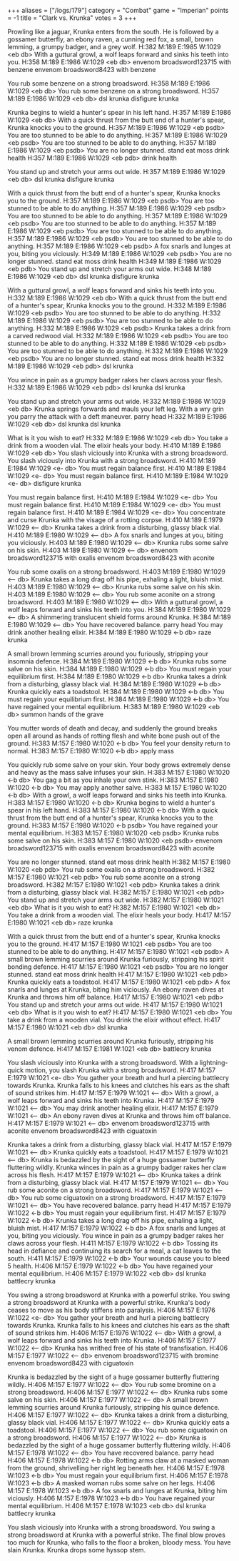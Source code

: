 +++
aliases = ["/logs/179"]
category = "Combat"
game = "Imperian"
points = -1
title = "Clark vs. Krunka"
votes = 3
+++

Prowling like a jaguar, Krunka enters from the south.
He is followed by a gossamer butterfly, an ebony raven, a cunning red fox, a 
small, brown lemming, a grumpy badger, and a grey wolf.
H:382 M:189 E:1985 W:1029 &lt;eb db&gt; 
With a guttural growl, a wolf leaps forward and sinks his teeth into you.
H:358 M:189 E:1986 W:1029 &lt;eb db&gt; envenom broadsword123715 with benzene
envenom broadsword8423 with benzene

You rub some benzene on a strong broadsword.
H:358 M:189 E:1986 W:1029 &lt;eb db&gt; 
You rub some benzene on a strong broadsword.
H:357 M:189 E:1986 W:1029 &lt;eb db&gt; dsl krunka
disfigure krunka

Krunka begins to wield a hunter's spear in his left hand.
H:357 M:189 E:1986 W:1029 &lt;eb db&gt; 
With a quick thrust from the butt end of a hunter's spear, Krunka knocks you to
the ground.
H:357 M:189 E:1986 W:1029 &lt;eb psdb&gt; 
You are too stunned to be able to do anything.
H:357 M:189 E:1986 W:1029 &lt;eb psdb&gt; 
You are too stunned to be able to do anything.
H:357 M:189 E:1986 W:1029 &lt;eb psdb&gt; 
You are no longer stunned.
stand
eat moss
drink health
H:357 M:189 E:1986 W:1029 &lt;eb pdb&gt; drink health

You stand up and stretch your arms out wide.
H:357 M:189 E:1986 W:1029 &lt;eb db&gt; dsl krunka
disfigure krunka

With a quick thrust from the butt end of a hunter's spear, Krunka knocks you to
the ground.
H:357 M:189 E:1986 W:1029 &lt;eb psdb&gt; 
You are too stunned to be able to do anything.
H:357 M:189 E:1986 W:1029 &lt;eb psdb&gt; 
You are too stunned to be able to do anything.
H:357 M:189 E:1986 W:1029 &lt;eb psdb&gt; 
You are too stunned to be able to do anything.
H:357 M:189 E:1986 W:1029 &lt;eb psdb&gt; 
You are too stunned to be able to do anything.
H:357 M:189 E:1986 W:1029 &lt;eb psdb&gt; 
You are too stunned to be able to do anything.
H:357 M:189 E:1986 W:1029 &lt;eb psdb&gt; 
A fox snarls and lunges at you, biting you viciously.
H:349 M:189 E:1986 W:1029 &lt;eb psdb&gt; 
You are no longer stunned.
stand
eat moss
drink health
H:349 M:189 E:1986 W:1029 &lt;eb pdb&gt; 
You stand up and stretch your arms out wide.
H:348 M:189 E:1986 W:1029 &lt;eb db&gt; dsl krunka
disfigure krunka

With a guttural growl, a wolf leaps forward and sinks his teeth into you.
H:332 M:189 E:1986 W:1029 &lt;eb db&gt; 
With a quick thrust from the butt end of a hunter's spear, Krunka knocks you to
the ground.
H:332 M:189 E:1986 W:1029 &lt;eb psdb&gt; 
You are too stunned to be able to do anything.
H:332 M:189 E:1986 W:1029 &lt;eb psdb&gt; 
You are too stunned to be able to do anything.
H:332 M:189 E:1986 W:1029 &lt;eb psdb&gt; 
Krunka takes a drink from a carved redwood vial.
H:332 M:189 E:1986 W:1029 &lt;eb psdb&gt; 
You are too stunned to be able to do anything.
H:332 M:189 E:1986 W:1029 &lt;eb psdb&gt; 
You are too stunned to be able to do anything.
H:332 M:189 E:1986 W:1029 &lt;eb psdb&gt; 
You are no longer stunned.
stand
eat moss
drink health
H:332 M:189 E:1986 W:1029 &lt;eb pdb&gt; dsl krunka

You wince in pain as a grumpy badger rakes her claws across your flesh.
H:332 M:189 E:1986 W:1029 &lt;eb pdb&gt; dsl krunka
dsl krunka

You stand up and stretch your arms out wide.
H:332 M:189 E:1986 W:1029 &lt;eb db&gt; 
Krunka springs forwards and mauls your left leg.
With a wry grin you parry the attack with a deft maneuver.
parry head
H:332 M:189 E:1986 W:1029 &lt;eb db&gt; dsl krunka
dsl krunka

What is it you wish to eat?
H:332 M:189 E:1986 W:1029 &lt;eb db&gt; 
You take a drink from a wooden vial.
The elixir heals your body.
H:410 M:189 E:1986 W:1029 &lt;eb db&gt; 
You slash viciously into Krunka with a strong broadsword.
You slash viciously into Krunka with a strong broadsword.
H:410 M:189 E:1984 W:1029 &lt;e- db&gt; 
You must regain balance first.
H:410 M:189 E:1984 W:1029 &lt;e- db&gt; 
You must regain balance first.
H:410 M:189 E:1984 W:1029 &lt;e- db&gt; disfigure krunka

You must regain balance first.
H:410 M:189 E:1984 W:1029 &lt;e- db&gt; 
You must regain balance first.
H:410 M:189 E:1984 W:1029 &lt;e- db&gt; 
You must regain balance first.
H:410 M:189 E:1984 W:1029 &lt;e- db&gt; 
You concentrate and curse Krunka with the visage of a rotting corpse.
H:410 M:189 E:1979 W:1029 &lt;-- db&gt; 
Krunka takes a drink from a disturbing, glassy black vial.
H:410 M:189 E:1980 W:1029 &lt;-- db&gt; 
A fox snarls and lunges at you, biting you viciously.
H:403 M:189 E:1980 W:1029 &lt;-- db&gt; 
Krunka rubs some salve on his skin.
H:403 M:189 E:1980 W:1029 &lt;-- db&gt; envenom broadsword123715 with oxalis
envenom broadsword8423 with aconite

You rub some oxalis on a strong broadsword.
H:403 M:189 E:1980 W:1029 &lt;-- db&gt; 
Krunka takes a long drag off his pipe, exhaling a light, bluish mist.
H:403 M:189 E:1980 W:1029 &lt;-- db&gt; 
Krunka rubs some salve on his skin.
H:403 M:189 E:1980 W:1029 &lt;-- db&gt; 
You rub some aconite on a strong broadsword.
H:403 M:189 E:1980 W:1029 &lt;-- db&gt; 
With a guttural growl, a wolf leaps forward and sinks his teeth into you.
H:384 M:189 E:1980 W:1029 &lt;-- db&gt; 
A shimmering translucent shield forms around Krunka.
H:384 M:189 E:1980 W:1029 &lt;-- db&gt; 
You have recovered balance.
parry head
You may drink another healing elixir.
H:384 M:189 E:1980 W:1029 &lt;-b db&gt; raze krunka

A small brown lemming scurries around you furiously, stripping your insomnia 
defence.
H:384 M:189 E:1980 W:1029 &lt;-b db&gt; 
Krunka rubs some salve on his skin.
H:384 M:189 E:1980 W:1029 &lt;-b db&gt; 
You must regain your equilibrium first.
H:384 M:189 E:1980 W:1029 &lt;-b db&gt; 
Krunka takes a drink from a disturbing, glassy black vial.
H:384 M:189 E:1980 W:1029 &lt;-b db&gt; 
Krunka quickly eats a toadstool.
H:384 M:189 E:1980 W:1029 &lt;-b db&gt; 
You must regain your equilibrium first.
H:384 M:189 E:1980 W:1029 &lt;-b db&gt; 
You have regained your mental equilibrium.
H:383 M:189 E:1980 W:1029 &lt;eb db&gt; summon hands of the grave

You mutter words of death and decay, and suddenly the ground breaks open all 
around as hands of rotting flesh and white bone push out of the ground.
H:383 M:157 E:1980 W:1020 &lt;-b db&gt; 
You feel your density return to normal.
H:383 M:157 E:1980 W:1020 &lt;-b db&gt; apply mass

You quickly rub some salve on your skin.
Your body grows extremely dense and heavy as the mass salve infuses your skin.
H:383 M:157 E:1980 W:1020 &lt;-b db&gt; 
You gag a bit as you inhale your own stink.
H:383 M:157 E:1980 W:1020 &lt;-b db&gt; 
You may apply another salve.
H:383 M:157 E:1980 W:1020 &lt;-b db&gt; 
With a growl, a wolf leaps forward and sinks his teeth into Krunka.
H:383 M:157 E:1980 W:1020 &lt;-b db&gt; 
Krunka begins to wield a hunter's spear in his left hand.
H:383 M:157 E:1980 W:1020 &lt;-b db&gt; 
With a quick thrust from the butt end of a hunter's spear, Krunka knocks you to
the ground.
H:383 M:157 E:1980 W:1020 &lt;-b psdb&gt; 
You have regained your mental equilibrium.
H:383 M:157 E:1980 W:1020 &lt;eb psdb&gt; 
Krunka rubs some salve on his skin.
H:383 M:157 E:1980 W:1020 &lt;eb psdb&gt; envenom broadsword123715 with oxalis
envenom broadsword8423 with aconite

You are no longer stunned.
stand
eat moss
drink health
H:382 M:157 E:1980 W:1020 &lt;eb pdb&gt; 
You rub some oxalis on a strong broadsword.
H:382 M:157 E:1980 W:1021 &lt;eb pdb&gt; 
You rub some aconite on a strong broadsword.
H:382 M:157 E:1980 W:1021 &lt;eb pdb&gt; 
Krunka takes a drink from a disturbing, glassy black vial.
H:382 M:157 E:1980 W:1021 &lt;eb pdb&gt; 
You stand up and stretch your arms out wide.
H:382 M:157 E:1980 W:1021 &lt;eb db&gt; 
What is it you wish to eat?
H:382 M:157 E:1980 W:1021 &lt;eb db&gt; 
You take a drink from a wooden vial.
The elixir heals your body.
H:417 M:157 E:1980 W:1021 &lt;eb db&gt; raze krunka

With a quick thrust from the butt end of a hunter's spear, Krunka knocks you to
the ground.
H:417 M:157 E:1980 W:1021 &lt;eb psdb&gt; 
You are too stunned to be able to do anything.
H:417 M:157 E:1980 W:1021 &lt;eb psdb&gt; 
A small brown lemming scurries around Krunka furiously, stripping his spirit 
bonding defence.
H:417 M:157 E:1980 W:1021 &lt;eb psdb&gt; 
You are no longer stunned.
stand
eat moss
drink health
H:417 M:157 E:1980 W:1021 &lt;eb pdb&gt; 
Krunka quickly eats a toadstool.
H:417 M:157 E:1980 W:1021 &lt;eb pdb&gt; 
A fox snarls and lunges at Krunka, biting him viciously.
An ebony raven dives at Krunka and throws him off balance.
H:417 M:157 E:1980 W:1021 &lt;eb pdb&gt; 
You stand up and stretch your arms out wide.
H:417 M:157 E:1980 W:1021 &lt;eb db&gt; 
What is it you wish to eat?
H:417 M:157 E:1980 W:1021 &lt;eb db&gt; 
You take a drink from a wooden vial.
You drink the elixir without effect.
H:417 M:157 E:1980 W:1021 &lt;eb db&gt; dsl krunka

A small brown lemming scurries around Krunka furiously, stripping his venom 
defence.
H:417 M:157 E:1981 W:1021 &lt;eb db&gt; battlecry krunka

You slash viciously into Krunka with a strong broadsword.
With a lightning-quick motion, you slash Krunka with a strong broadsword.
H:417 M:157 E:1979 W:1021 &lt;e- db&gt; 
You gather your breath and hurl a piercing battlecry towards Krunka.
Krunka falls to his knees and clutches his ears as the shaft of sound strikes 
him.
H:417 M:157 E:1979 W:1021 &lt;-- db&gt; 
With a growl, a wolf leaps forward and sinks his teeth into Krunka.
H:417 M:157 E:1979 W:1021 &lt;-- db&gt; 
You may drink another healing elixir.
H:417 M:157 E:1979 W:1021 &lt;-- db&gt; 
An ebony raven dives at Krunka and throws him off balance.
H:417 M:157 E:1979 W:1021 &lt;-- db&gt; envenom broadsword123715 with aconite
envenom broadsword8423 with ciguatoxin

Krunka takes a drink from a disturbing, glassy black vial.
H:417 M:157 E:1979 W:1021 &lt;-- db&gt; 
Krunka quickly eats a toadstool.
H:417 M:157 E:1979 W:1021 &lt;-- db&gt; 
Krunka is bedazzled by the sight of a huge gossamer butterfly fluttering 
wildly.
Krunka winces in pain as a grumpy badger rakes her claw across his flesh.
H:417 M:157 E:1979 W:1021 &lt;-- db&gt; 
Krunka takes a drink from a disturbing, glassy black vial.
H:417 M:157 E:1979 W:1021 &lt;-- db&gt; 
You rub some aconite on a strong broadsword.
H:417 M:157 E:1979 W:1021 &lt;-- db&gt; 
You rub some ciguatoxin on a strong broadsword.
H:417 M:157 E:1979 W:1021 &lt;-- db&gt; 
You have recovered balance.
parry head
H:417 M:157 E:1979 W:1022 &lt;-b db&gt; 
You must regain your equilibrium first.
H:417 M:157 E:1979 W:1022 &lt;-b db&gt; 
Krunka takes a long drag off his pipe, exhaling a light, bluish mist.
H:417 M:157 E:1979 W:1022 &lt;-b db&gt; 
A fox snarls and lunges at you, biting you viciously.
You wince in pain as a grumpy badger rakes her claws across your flesh.
H:411 M:157 E:1979 W:1022 &lt;-b db&gt; 
Tossing its head in defiance and continuing its search for a meal, a cat leaves
to the south.
H:411 M:157 E:1979 W:1022 &lt;-b db&gt; 
Your wounds cause you to bleed 5 health.
H:406 M:157 E:1979 W:1022 &lt;-b db&gt; 
You have regained your mental equilibrium.
H:406 M:157 E:1979 W:1022 &lt;eb db&gt; dsl krunka
battlecry krunka

You swing a strong broadsword at Krunka with a powerful strike.
You swing a strong broadsword at Krunka with a powerful strike.
Krunka's body ceases to move as his body stiffens into paralysis.
H:406 M:157 E:1976 W:1022 &lt;e- db&gt; 
You gather your breath and hurl a piercing battlecry towards Krunka.
Krunka falls to his knees and clutches his ears as the shaft of sound strikes 
him.
H:406 M:157 E:1976 W:1022 &lt;-- db&gt; 
With a growl, a wolf leaps forward and sinks his teeth into Krunka.
H:406 M:157 E:1977 W:1022 &lt;-- db&gt; 
Krunka has writhed free of his state of transfixation.
H:406 M:157 E:1977 W:1022 &lt;-- db&gt; envenom broadsword123715 with bromine
envenom broadsword8423 with ciguatoxin

Krunka is bedazzled by the sight of a huge gossamer butterfly fluttering 
wildly.
H:406 M:157 E:1977 W:1022 &lt;-- db&gt; 
You rub some bromine on a strong broadsword.
H:406 M:157 E:1977 W:1022 &lt;-- db&gt; 
Krunka rubs some salve on his skin.
H:406 M:157 E:1977 W:1022 &lt;-- db&gt; 
A small brown lemming scurries around Krunka furiously, stripping his quince 
defence.
H:406 M:157 E:1977 W:1022 &lt;-- db&gt; 
Krunka takes a drink from a disturbing, glassy black vial.
H:406 M:157 E:1977 W:1022 &lt;-- db&gt; 
Krunka quickly eats a toadstool.
H:406 M:157 E:1977 W:1022 &lt;-- db&gt; 
You rub some ciguatoxin on a strong broadsword.
H:406 M:157 E:1977 W:1022 &lt;-- db&gt; 
Krunka is bedazzled by the sight of a huge gossamer butterfly fluttering 
wildly.
H:406 M:157 E:1978 W:1022 &lt;-- db&gt; 
You have recovered balance.
parry head
H:406 M:157 E:1978 W:1022 &lt;-b db&gt; 
Rotting arms claw at a masked woman from the ground, shrivelling her right leg 
beneath her.
H:406 M:157 E:1978 W:1023 &lt;-b db&gt; 
You must regain your equilibrium first.
H:406 M:157 E:1978 W:1023 &lt;-b db&gt; 
A masked woman rubs some salve on her legs.
H:406 M:157 E:1978 W:1023 &lt;-b db&gt; 
A fox snarls and lunges at Krunka, biting him viciously.
H:406 M:157 E:1978 W:1023 &lt;-b db&gt; 
You have regained your mental equilibrium.
H:406 M:157 E:1978 W:1023 &lt;eb db&gt; dsl krunka
battlecry krunka

You slash viciously into Krunka with a strong broadsword.
You swing a strong broadsword at Krunka with a powerful strike.
The final blow proves too much for Krunka, who falls to the floor a broken, 
bloody mess.
You have slain Krunka.
Krunka drops some hyssop stem.
